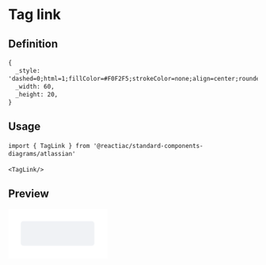 # Tag link

## Definition

```
{
  _style: 'dashed=0;html=1;fillColor=#F0F2F5;strokeColor=none;align=center;rounded=1;arcSize=10;fontColor=#3384FF;fontStyle=1;fontSize=11;shadow=0',
  _width: 60,
  _height: 20,
}
```

## Usage

```
import { TagLink } from '@reactiac/standard-components-diagrams/atlassian'

<TagLink/>
```

## Preview

<img src="./tag-link.png" width="200"/>
